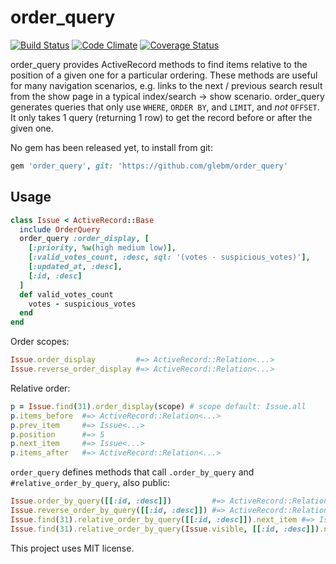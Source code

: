 # order_query

[![Build Status](http://img.shields.io/travis/glebm/order_query.svg)][travis]
[![Code Climate](http://img.shields.io/codeclimate/github/glebm/order_query.svg)][codeclimate]
[![Coverage Status](http://img.shields.io/coveralls/glebm/order_query.svg)][coveralls]

[travis]: http://travis-ci.org/glebm/order_query
[gemnasium]: https://gemnasium.com/glebm/order_query
[codeclimate]: https://codeclimate.com/github/glebm/order_query
[coveralls]: https://coveralls.io/r/glebm/order_query

order_query provides ActiveRecord methods to find items relative to the position of a given one for a particular ordering. These methods are useful for many navigation scenarios, e.g. links to the next / previous search result from the show page in a typical index/search -> show scenario.
order_query generates queries that only use `WHERE`, `ORDER BY`, and `LIMIT`, and *not* `OFFSET`. It only takes 1 query (returning 1 row) to get the record before or after the given one.

No gem has been released yet, to install from git:

```ruby
gem 'order_query', git: 'https://github.com/glebm/order_query'
```

## Usage

```ruby
class Issue < ActiveRecord::Base
  include OrderQuery
  order_query :order_display, [
    [:priority, %w(high medium low)],
    [:valid_votes_count, :desc, sql: '(votes - suspicious_votes)'],
    [:updated_at, :desc],
    [:id, :desc]
  ]
  def valid_votes_count
    votes - suspicious_votes
  end
end
```

Order scopes:

```ruby
Issue.order_display         #=> ActiveRecord::Relation<...>
Issue.reverse_order_display #=> ActiveRecord::Relation<...>
```

Relative order:

```ruby
p = Issue.find(31).order_display(scope) # scope default: Issue.all
p.items_before  #=> ActiveRecord::Relation<...>
p.prev_item     #=> Issue<...>
p.position      #=> 5
p.next_item     #=> Issue<...>
p.items_after   #=> ActiveRecord::Relation<...>
```

`order_query` defines methods that call `.order_by_query` and `#relative_order_by_query`, also public:

```ruby
Issue.order_by_query([[:id, :desc]])         #=> ActiveRecord::Relation<...>
Issue.reverse_order_by_query([[:id, :desc]]) #=> ActiveRecord::Relation<...>
Issue.find(31).relative_order_by_query([[:id, :desc]]).next_item #=> Issue<...>
Issue.find(31).relative_order_by_query(Issue.visible, [[:id, :desc]]).next_item #=> Issue<...>
```

This project uses MIT license.
